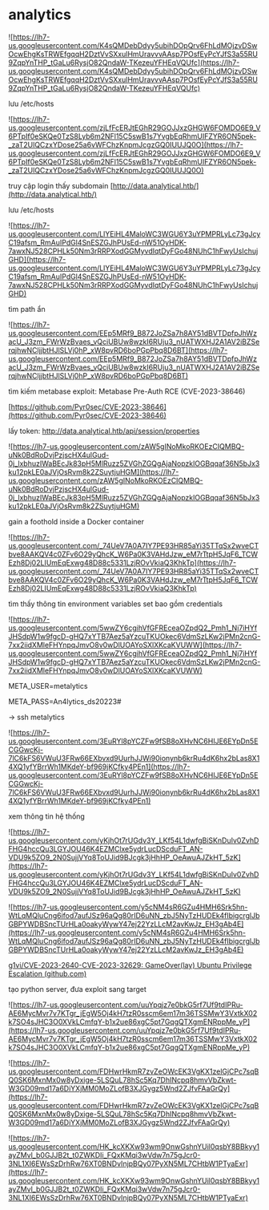 # analytics

![https://lh7-us.googleusercontent.com/K4sQMDebDdyy5ubihDOpQrv6FhLdMOjzvDSwOcwEhgKsTRWEfgqqH2DztVvSXxulHmUravvvAAsp7POsfEyPcYJfS3a55RU9ZqpYnTHP_tGaLu6RysjO82QndaW-TKezeuYFHEqVQUfc](https://lh7-us.googleusercontent.com/K4sQMDebDdyy5ubihDOpQrv6FhLdMOjzvDSwOcwEhgKsTRWEfgqqH2DztVvSXxulHmUravvvAAsp7POsfEyPcYJfS3a55RU9ZqpYnTHP_tGaLu6RysjO82QndaW-TKezeuYFHEqVQUfc)

lưu /etc/hosts

![https://lh7-us.googleusercontent.com/zjLfFcERJtEGhR29GOJJxzGHGW6FOMDO6E9_V6PTpIf0eSKQe0TzS8Lyb6m2NFl15C5swB1s7YvgbEqRhmUIFZYR6ON5pek-_zaT2UlQCzxYDose25a6vWFChzKnpmJcgzGQ0IUUJQ0O](https://lh7-us.googleusercontent.com/zjLfFcERJtEGhR29GOJJxzGHGW6FOMDO6E9_V6PTpIf0eSKQe0TzS8Lyb6m2NFl15C5swB1s7YvgbEqRhmUIFZYR6ON5pek-_zaT2UlQCzxYDose25a6vWFChzKnpmJcgzGQ0IUUJQ0O)

truy cập login thấy subdomain [http://data.analytical.htb/](http://data.analytical.htb/)

lưu /etc/hosts

![https://lh7-us.googleusercontent.com/LlYEiHL4MaloWC3WGU6Y3uYPMPRLyLc73gJcyC19afsm_RmAuIPdGl4SnESZGJhPUsEd-nW51OyHDK-7awxNJ528CPHLk50Nm3rRRPXodGGMyvdIqtDyFGo48NUhC1hFwyUsIchujGHD](https://lh7-us.googleusercontent.com/LlYEiHL4MaloWC3WGU6Y3uYPMPRLyLc73gJcyC19afsm_RmAuIPdGl4SnESZGJhPUsEd-nW51OyHDK-7awxNJ528CPHLk50Nm3rRRPXodGGMyvdIqtDyFGo48NUhC1hFwyUsIchujGHD)

tìm path ẩn

![https://lh7-us.googleusercontent.com/EEp5MRf9_B872JoZSa7h8AY51dBVTDpfpJhWzacU_J3zm_FWrWzBvaes_vQciUBUw8wzkI6RUju3_nUATWXHJ2A1AV2iBZSerqjhwNCljjbtHJlSLVj0hP_xW8pvRD6boPGpPbq8D6BT](https://lh7-us.googleusercontent.com/EEp5MRf9_B872JoZSa7h8AY51dBVTDpfpJhWzacU_J3zm_FWrWzBvaes_vQciUBUw8wzkI6RUju3_nUATWXHJ2A1AV2iBZSerqjhwNCljjbtHJlSLVj0hP_xW8pvRD6boPGpPbq8D6BT)

tìm kiếm metabase exploit: Metabase Pre-Auth RCE (CVE-2023-38646)

[https://github.com/Pyr0sec/CVE-2023-38646](https://github.com/Pyr0sec/CVE-2023-38646)

lấy token: http://data.analytical.htb/api/session/properties

![https://lh7-us.googleusercontent.com/zAW5gINoMkoRKOEzCIQMBQ-uNk0BdRoDvjPzjscHX4ulGud-0j_lxbhuzIWaBEcJk83pH5MlRuzz5ZVGhZGQgAjaNopzklOGBqqaf36N5bJx3ku12pkLE0aJVjOsRvm8k2ZSuytjuHGM](https://lh7-us.googleusercontent.com/zAW5gINoMkoRKOEzCIQMBQ-uNk0BdRoDvjPzjscHX4ulGud-0j_lxbhuzIWaBEcJk83pH5MlRuzz5ZVGhZGQgAjaNopzklOGBqqaf36N5bJx3ku12pkLE0aJVjOsRvm8k2ZSuytjuHGM)

gain a foothold inside a Docker container

![https://lh7-us.googleusercontent.com/_74UeV7A0A7IY7PE93HR85aYi35TTqSx2wveCTbve8AAKQV4c0ZFv6O29yQhcK_W6Pa0K3VAHdJzw_eM7rTtpH5JqF6_TCWEzh8Dj02LIUmEqExwg48D88c5331LzjROvVkiaQ3KhkTp](https://lh7-us.googleusercontent.com/_74UeV7A0A7IY7PE93HR85aYi35TTqSx2wveCTbve8AAKQV4c0ZFv6O29yQhcK_W6Pa0K3VAHdJzw_eM7rTtpH5JqF6_TCWEzh8Dj02LIUmEqExwg48D88c5331LzjROvVkiaQ3KhkTp)

tìm thấy thông tin environment variables set bao gồm credentials

![https://lh7-us.googleusercontent.com/5wwZY6cgihVfGFREceaOZpdQ2_Pmh1_Nj7iHYfJHSdpW1w9fgcD-gHQ7xYTB7Aez5aYzcuTKUOkec6VdmSzLKw2jPMn2cnG-7xx2iidXMleFHYnpqJmvO8v0wDlUOAYoSXlXKcaKVUWW](https://lh7-us.googleusercontent.com/5wwZY6cgihVfGFREceaOZpdQ2_Pmh1_Nj7iHYfJHSdpW1w9fgcD-gHQ7xYTB7Aez5aYzcuTKUOkec6VdmSzLKw2jPMn2cnG-7xx2iidXMleFHYnpqJmvO8v0wDlUOAYoSXlXKcaKVUWW)

META_USER=metalytics

META_PASS=An4lytics_ds20223#

→ ssh metalytics

![https://lh7-us.googleusercontent.com/3EuRYl8pYCZFw9fSB8oXHvNC6HIJE6EYpDn5ECGGwcKj-7lC6kFS6VWuU3FRw66EXbvxd9UurhJJWi90ionynb6krRu4dK6hx2bLas8X14XQ1yfYBrrWh1MKdeY-bf969jKCfky4PEn1](https://lh7-us.googleusercontent.com/3EuRYl8pYCZFw9fSB8oXHvNC6HIJE6EYpDn5ECGGwcKj-7lC6kFS6VWuU3FRw66EXbvxd9UurhJJWi90ionynb6krRu4dK6hx2bLas8X14XQ1yfYBrrWh1MKdeY-bf969jKCfky4PEn1)

xem thông tin hệ thống

![https://lh7-us.googleusercontent.com/yKjhOt7rUGdv3Y_LKf54L1dwfgBiSKnDuIv0ZvhDFHG4hccQu3LGYJOU46K4EZMClxe5ydrLucDScduFT_AN-VDU9k5ZO9_2N0SujjVYq8ToUJid9BJcgk3jHhHP_OeAwuAJZkHT_5zK](https://lh7-us.googleusercontent.com/yKjhOt7rUGdv3Y_LKf54L1dwfgBiSKnDuIv0ZvhDFHG4hccQu3LGYJOU46K4EZMClxe5ydrLucDScduFT_AN-VDU9k5ZO9_2N0SujjVYq8ToUJid9BJcgk3jHhHP_OeAwuAJZkHT_5zK)

![https://lh7-us.googleusercontent.com/y5cNM4sR6GZu4HMH6Srk5hn-WtLqMQluCng6ifod7aufJSz96aQg80rID6uNN_zbJ5NyTzHUDEk4fIbigcrglJbGBPYWDBSncTUrHLa0oakyWywY47ej22YzLLcM2avKwJz_EH3gAb4E](https://lh7-us.googleusercontent.com/y5cNM4sR6GZu4HMH6Srk5hn-WtLqMQluCng6ifod7aufJSz96aQg80rID6uNN_zbJ5NyTzHUDEk4fIbigcrglJbGBPYWDBSncTUrHLa0oakyWywY47ej22YzLLcM2avKwJz_EH3gAb4E)

[g1vi/CVE-2023-2640-CVE-2023-32629: GameOver(lay) Ubuntu Privilege Escalation (github.com)](https://github.com/g1vi/CVE-2023-2640-CVE-2023-32629)

tạo python server, đưa exploit sang target

![https://lh7-us.googleusercontent.com/uuYpqjz7e0bkG5rf7Uf9tdIPRu-AE6MycMvr7v7KTgr_jEgW5Oj4kH7tzR0sscm6em17m36TSSMwY3VxtkX02k7SO4sJHC3O0XVkLCmfqY-b1x2ue86xgC5pt7GqgQTXgmENRppMe_yP](https://lh7-us.googleusercontent.com/uuYpqjz7e0bkG5rf7Uf9tdIPRu-AE6MycMvr7v7KTgr_jEgW5Oj4kH7tzR0sscm6em17m36TSSMwY3VxtkX02k7SO4sJHC3O0XVkLCmfqY-b1x2ue86xgC5pt7GqgQTXgmENRppMe_yP)

![https://lh7-us.googleusercontent.com/FDHwrHkmR7zvZeOWcEK3VgKX1zelGjCPc7sqBQ0SK6MxnMx0w8yDxige-5LSQuL78hSc5Kq7DhINcpq8hmvVbZkwt-W3GD09md17a6DiYXjMM0MoZLofB3XJGygz5Wnd2ZJfvFAaGrQy](https://lh7-us.googleusercontent.com/FDHwrHkmR7zvZeOWcEK3VgKX1zelGjCPc7sqBQ0SK6MxnMx0w8yDxige-5LSQuL78hSc5Kq7DhINcpq8hmvVbZkwt-W3GD09md17a6DiYXjMM0MoZLofB3XJGygz5Wnd2ZJfvFAaGrQy)

![https://lh7-us.googleusercontent.com/HK_kcXKXw93wm9OnwGshnYUil0qsbY8BBkyy1ayZMvl_b0GJJB2t_t0ZWKDIi_FQxKMqi3wVdw7n75gJcr0-3NL1XI6EWsSzDrhRw76XT0BNDvInjpBQy07PyXN5ML7CHtbW1PTyaExr](https://lh7-us.googleusercontent.com/HK_kcXKXw93wm9OnwGshnYUil0qsbY8BBkyy1ayZMvl_b0GJJB2t_t0ZWKDIi_FQxKMqi3wVdw7n75gJcr0-3NL1XI6EWsSzDrhRw76XT0BNDvInjpBQy07PyXN5ML7CHtbW1PTyaExr)